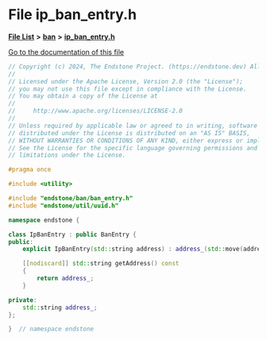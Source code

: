 

# File ip\_ban\_entry.h

[**File List**](files.md) **>** [**ban**](dir_f1b1f2e9abb31749ef58cd98f22bcd78.md) **>** [**ip\_ban\_entry.h**](ip__ban__entry_8h.md)

[Go to the documentation of this file](ip__ban__entry_8h.md)


```C++
// Copyright (c) 2024, The Endstone Project. (https://endstone.dev) All Rights Reserved.
//
// Licensed under the Apache License, Version 2.0 (the "License");
// you may not use this file except in compliance with the License.
// You may obtain a copy of the License at
//
//     http://www.apache.org/licenses/LICENSE-2.0
//
// Unless required by applicable law or agreed to in writing, software
// distributed under the License is distributed on an "AS IS" BASIS,
// WITHOUT WARRANTIES OR CONDITIONS OF ANY KIND, either express or implied.
// See the License for the specific language governing permissions and
// limitations under the License.

#pragma once

#include <utility>

#include "endstone/ban/ban_entry.h"
#include "endstone/util/uuid.h"

namespace endstone {

class IpBanEntry : public BanEntry {
public:
    explicit IpBanEntry(std::string address) : address_(std::move(address)) {}

    [[nodiscard]] std::string getAddress() const
    {
        return address_;
    }

private:
    std::string address_;
};

}  // namespace endstone
```


